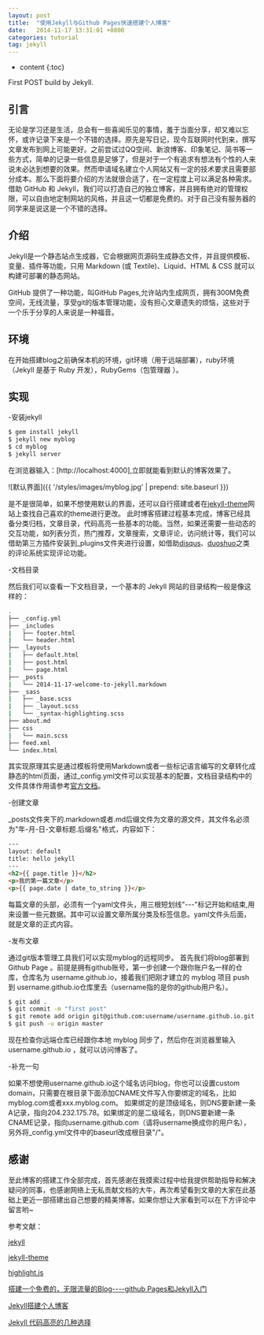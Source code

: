 ```yaml
---
layout: post
title:  "使用Jekyll与Github Pages快速搭建个人博客"
date:   2014-11-17 13:31:01 +0800
categories: tutorial
tag: jekyll
---
```


* content
{:toc}


First POST build by Jekyll.


引言
------------------------
无论是学习还是生活，总会有一些喜闻乐见的事情，羞于当面分享，却又难以忘怀，或许记录下来是一个不错的选择。原先是写日记，现今互联网时代到来，撰写文章发布到网上可能更好。之前尝试过QQ空间、新浪博客、印象笔记、简书等一些方式，简单的记录一些信息是足够了，但是对于一个有追求有想法有个性的人来说未必达到想要的效果。然而申请域名建立个人网站又有一定的技术要求且需要部分成本。那么下面将要介绍的方法就很合适了，在一定程度上可以满足各种需求。
借助 GitHub 和 Jekyll，我们可以打造自己的独立博客，并且拥有绝对的管理权限，可以自由地定制网站的风格，并且这一切都是免费的。对于自己没有服务器的同学来是说这是一个不错的选择。

介绍
------------------------
Jekyll是一个静态站点生成器，它会根据网页源码生成静态文件，并且提供模板、变量、插件等功能，只用 Markdown (或 Textile)、Liquid、HTML & CSS 就可以构建可部署的静态网站。

GitHub 提供了一种功能，叫GitHub Pages,允许站内生成网页，拥有300M免费空间，无线流量，享受git的版本管理功能，没有担心文章遗失的烦恼，这些对于一个乐于分享的人来说是一种福音。

环境
------------------------
在开始搭建blog之前确保本机的环境，git环境（用于远端部署），ruby环境（Jekyll 是基于 Ruby 开发），RubyGems（包管理器 ）。

实现
------------------------

-安装jekyll


```bash
$ gem install jekyll
$ jekyll new myblog
$ cd myblog
$ jekyll server
```

在浏览器输入：[http://localhost:4000],立即就能看到默认的博客效果了。

![默认界面]({{ '/styles/images/myblog.jpg' | prepend: site.baseurl  }})

是不是很简单，如果不想使用默认的界面，还可以自行搭建或者在[jekyll-theme](http://jekyllthemes.org/)网站上查找自己喜欢的theme进行更改。
此时博客搭建过程基本完成，博客已经具备分类归档，文章目录，代码高亮一些基本的功能。当然，如果还需要一些动态的交互功能，如列表分页，热门推荐，文章搜索，文章评论，访问统计等，我们可以借助第三方插件安装到_plugins文件夹进行设置，如借助[disqus](http://disqus.com/)、[duoshuo](http://dev.duoshuo.com/)之类的评论系统实现评论功能。

-文档目录


然后我们可以查看一下文档目录，一个基本的 Jekyll 网站的目录结构一般是像这样的：

```bash
.
├── _config.yml
├── _includes
|   ├── footer.html
|   └── header.html
├── _layouts
|   ├── default.html
|   ├── post.html
|   └── page.html
├── _posts
|   └── 2014-11-17-welcome-to-jekyll.markdown
├── _sass
|   ├── _base.scss
|   ├── _layout.scss
|   └── _syntax-highlighting.scss
├── about.md
├── css
|   └── main.scss
├── feed.xml
└── index.html
```

其实现原理其实是通过模板将使用Markdown或者一些标记语言编写的文章转化成静态的html页面，通过_config.yml文件可以实现基本的配置，文档目录结构中的文件具体作用请参考[官方文档](http://jekyll.com.cn/docs/structure/)。


-创建文章


_posts文件夹下的.markdown或者.md后缀文件为文章的源文件，其文件名必须为"年-月-日-文章标题.后缀名"格式，内容如下：

```html
---
layout: default
title: hello jekyll
---
<h2>{{ page.title }}</h2>
<p>我的第一篇文章</p>
<p>{{ page.date | date_to_string }}</p>
```

每篇文章的头部，必须有一个yaml文件头，用三根短划线"---"标记开始和结束,用来设置一些元数据。其中可以设置文章所属分类及标签信息。yaml文件头后面，就是文章的正式内容。

-发布文章

通过git版本管理工具我们可以实现myblog的远程同步。
首先我们将blog部署到 Github Page 。前提是拥有github账号，第一步创建一个跟你账户名一样的仓库，仓库名为 username.github.io，接着我们把刚才建立的 myblog 项目 push 到 username.github.io仓库里去（username指的是你的github用户名）。

```bash
$ git add .
$ git commit -m "first post"
$ git remote add origin git@github.com:username/username.github.io.git
$ git push -u origin master
```

现在检查你远端仓库已经跟你本地 myblog 同步了，然后你在浏览器里输入 username.github.io ，就可以访问博客了。

-补充一句


如果不想使用username.github.io这个域名访问blog，你也可以设置custom domain，只需要在根目录下面添加CNAME文件写入你要绑定的域名，比如myblog.com或者xxx.myblog.com。
如果绑定的是顶级域名，则DNS要新建一条A记录，指向204.232.175.78。如果绑定的是二级域名，则DNS要新建一条CNAME记录，指向username.github.com（请将username换成你的用户名），另外将_config.yml文件中的baseurl改成根目录"/"。

感谢
------------------------
至此博客的搭建工作全部完成，首先感谢在我摸索过程中给我提供帮助指导和解决疑问的同事，也感谢网络上无私贡献文档的大牛，再次希望看到文章的大家在此基础上更近一部搭建出自己想要的精美博客。如果你想让大家看到可以在下方评论中留言哟~

参考文献：

[jekyll](http://jekyll.com.cn/)

[jekyll-theme](http://jekyllthemes.org/)

[highlight.js](https://highlightjs.org/)

[搭建一个免费的，无限流量的Blog----github Pages和Jekyll入门](http://www.ruanyifeng.com/blog/2012/08/blogging_with_jekyll.html)

[Jekyll搭建个人博客](http://baixin.io/2016/10/jekyll_tutorials1/)

[Jekyll 代码高亮的几种选择](http://blog.csdn.net/qiujuer/article/details/50419279)


